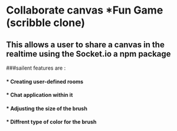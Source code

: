 # Collaborate canvas *Fun Game (scribble clone)
## This allows a user to share a canvas in the realtime using the Socket.io a npm package <br>
###sailent features are : <br>
#### * Creating user-defined rooms <br>
#### * Chat application within it <br>
#### * Adjusting the size of the brush <br>
#### * Diffrent type of color for the brush
